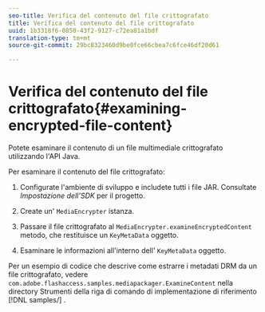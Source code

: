 ```yaml
---
seo-title: Verifica del contenuto del file crittografato
title: Verifica del contenuto del file crittografato
uuid: 1b3318f6-0850-43f2-9127-c72ea81a1bdf
translation-type: tm+mt
source-git-commit: 29bc8323460d9be0fce66cbea7c6fce46df20d61

---
```



# Verifica del contenuto del file crittografato{#examining-encrypted-file-content}

Potete esaminare il contenuto di un file multimediale crittografato utilizzando l&#39;API Java.

Per esaminare il contenuto del file crittografato:

1. Configurate l&#39;ambiente di sviluppo e includete tutti i file JAR. Consultate *Impostazione dell’SDK* per il progetto.
1. Create un&#39; `MediaEncrypter` istanza.
1. Passare il file crittografato al `MediaEncrypter.examineEncryptedContent` metodo, che restituisce un `KeyMetaData` oggetto.

1. Esaminare le informazioni all&#39;interno dell&#39; `KeyMetaData` oggetto.

Per un esempio di codice che descrive come estrarre i metadati DRM da un file crittografato, vedere `com.adobe.flashaccess.samples.mediapackager.ExamineContent` nella directory Strumenti della riga di comando di implementazione di riferimento [!DNL samples/] .
